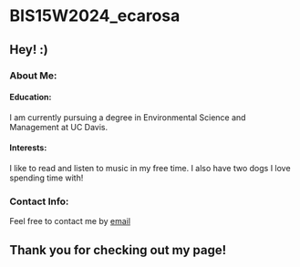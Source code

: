 # BIS15W2024_ecarosa    
## Hey! :)  
### About Me:  
#### Education:  
I am currently pursuing a degree in Environmental Science and Management at UC Davis.    
#### Interests:  
I like to read and listen to music in my free time. I also have two dogs I love spending time with!  

### Contact Info:  
Feel free to contact me by [email](ercarosa@ucdavis.edu)  

## Thank you for checking out my page!  